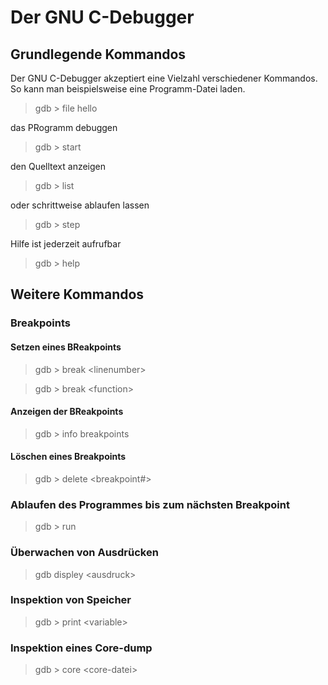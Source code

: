 # Der GNU C-Debugger #

## Grundlegende Kommandos ##

Der GNU C-Debugger akzeptiert eine Vielzahl verschiedener Kommandos. So kann man beispielsweise eine Programm-Datei laden. 

> gdb > file hello

das PRogramm debuggen

> gdb > start

den Quelltext anzeigen 

> gdb > list

oder schrittweise ablaufen lassen

> gdb > step

Hilfe ist jederzeit aufrufbar

> gdb > help

## Weitere Kommandos ##

### Breakpoints ##

#### Setzen eines BReakpoints ####

> gdb > break &lt;linenumber>

> gdb > break &lt;function>

#### Anzeigen der BReakpoints ####

> gdb > info breakpoints

#### Löschen eines Breakpoints ####

> gdb > delete &lt;breakpoint#>

### Ablaufen des Programmes bis zum nächsten Breakpoint ###

> gdb > run

### Überwachen von Ausdrücken ###

> gdb displey &lt;ausdruck>

### Inspektion von Speicher ###

> gdb > print &lt;variable>

### Inspektion eines Core-dump ###

> gdb > core &lt;core-datei>
